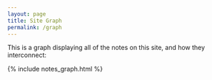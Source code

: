 ```yaml
---
layout: page
title: Site Graph
permalink: /graph
---
```


This is a graph displaying all of the notes on this site, and how they interconnect:

{% include notes_graph.html %}
